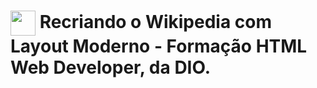 <h1>
    <a  href="https://www.dio.me/">
     <img align="center" width="40px" src="https://hermes.digitalinnovation.one/assets/diome/logo-minimized.png"></a>
    <span>Recriando o Wikipedia com Layout Moderno - Formação HTML Web Developer, da DIO.</span>
</h1>

